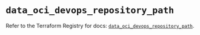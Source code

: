 # `data_oci_devops_repository_path`

Refer to the Terraform Registry for docs: [`data_oci_devops_repository_path`](https://registry.terraform.io/providers/oracle/oci/6.18.0/docs/data-sources/devops_repository_path).
